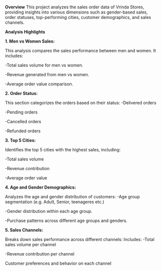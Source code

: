 **Overview**
This project analyzes the sales order data of Vrinda Stores, providing insights into various dimensions such as gender-based sales, order statuses, top-performing cities, customer demographics, and sales channels.

**Analysis Highlights**

**1. Men vs Women Sales:**

This analysis compares the sales performance between men and women. It includes:

-Total sales volume for men vs women.

-Revenue generated from men vs women.

-Average order value comparison.

**2. Order Status:**

This section categorizes the orders based on their status:
-Delivered orders

-Pending orders

-Cancelled orders

-Refunded orders

**3. Top 5 Cities:**

Identifies the top 5 cities with the highest sales, including:

-Total sales volume

-Revenue contribution

-Average order value

**4. Age and Gender Demographics:**

Analyzes the age and gender distribution of customers:
-Age group segmentation (e.g. Adult, Senior, teenageres etc.)

-Gender distribution within each age group.

-Purchase patterns across different age groups and genders.

**5. Sales Channels:**

Breaks down sales performance across different channels:
Includes:
-Total sales volume per channel

-Revenue contribution per channel

Customer preferences and behavior on each channel
